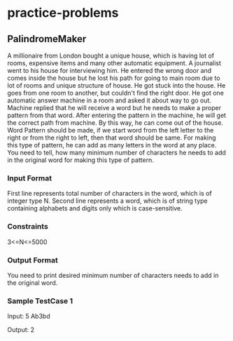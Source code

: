 # practice-problems

## PalindromeMaker

A millionaire from London bought a unique house, which is having lot of rooms, expensive items and many other automatic equipment. A journalist went to his house for interviewing him. He entered the wrong door and comes inside the house but he lost his path for going to main room due to lot of rooms and unique structure of house. He got stuck into the house. He goes from one room to another, but couldn't find the right door. He got one automatic answer machine in a room and asked it about way to go out. Machine replied that he will receive a word but he needs to make a proper pattern from that word. After entering the pattern in the machine, he will get the correct path from machine. By this way, he can come out of the house. Word Pattern should be made, if we start word from the left letter to the right or from the right to left, then that word should be same. For making this type of pattern, he can add as many letters in the word at any place.
You need to tell, how many minimum number of characters he needs to add in the original word for making this type of pattern.

### Input Format
First line  represents total number of characters in the word, which is of integer type N.
Second line represents a word, which is of string type containing alphabets and digits only which is case-sensitive.

### Constraints
3<=N<=5000

### Output Format
You need to print desired minimum number of characters needs to add in the original word.

### Sample TestCase 1
Input:
5
Ab3bd

Output:
2
